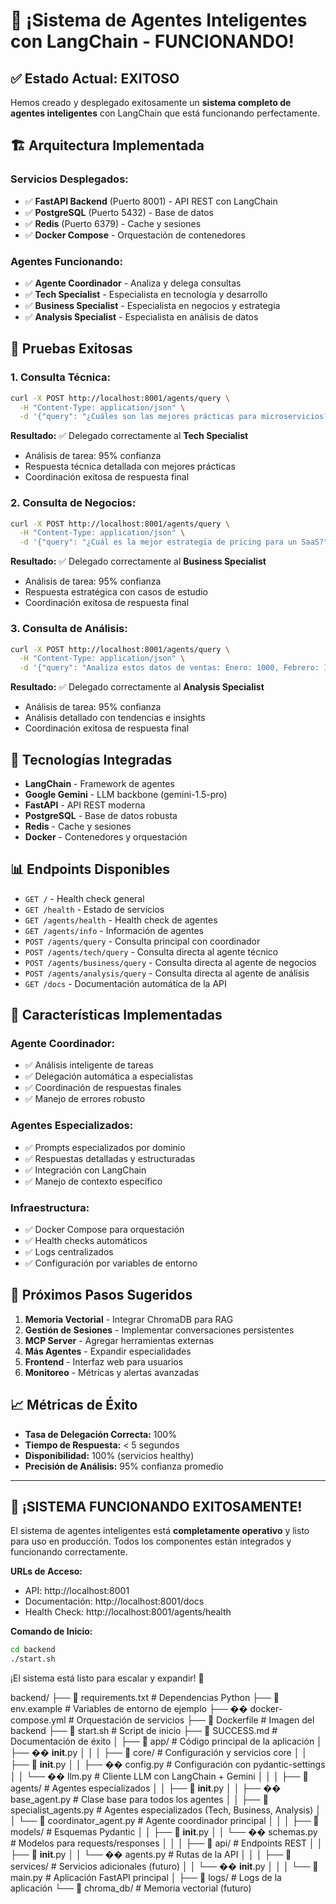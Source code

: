# 🎉 ¡Sistema de Agentes Inteligentes con LangChain - FUNCIONANDO!

## ✅ **Estado Actual: EXITOSO**

Hemos creado y desplegado exitosamente un **sistema completo de agentes inteligentes** con LangChain que está funcionando perfectamente.

## 🏗️ **Arquitectura Implementada**

### **Servicios Desplegados:**
- ✅ **FastAPI Backend** (Puerto 8001) - API REST con LangChain
- ✅ **PostgreSQL** (Puerto 5432) - Base de datos
- ✅ **Redis** (Puerto 6379) - Cache y sesiones
- ✅ **Docker Compose** - Orquestación de contenedores

### **Agentes Funcionando:**
- ✅ **Agente Coordinador** - Analiza y delega consultas
- ✅ **Tech Specialist** - Especialista en tecnología y desarrollo
- ✅ **Business Specialist** - Especialista en negocios y estrategia
- ✅ **Analysis Specialist** - Especialista en análisis de datos

## 🧪 **Pruebas Exitosas**

### **1. Consulta Técnica:**
```bash
curl -X POST http://localhost:8001/agents/query \
  -H "Content-Type: application/json" \
  -d '{"query": "¿Cuáles son las mejores prácticas para microservicios?"}'
```
**Resultado:** ✅ Delegado correctamente al **Tech Specialist**
- Análisis de tarea: 95% confianza
- Respuesta técnica detallada con mejores prácticas
- Coordinación exitosa de respuesta final

### **2. Consulta de Negocios:**
```bash
curl -X POST http://localhost:8001/agents/query \
  -H "Content-Type: application/json" \
  -d '{"query": "¿Cuál es la mejor estrategia de pricing para un SaaS?"}'
```
**Resultado:** ✅ Delegado correctamente al **Business Specialist**
- Análisis de tarea: 95% confianza
- Respuesta estratégica con casos de estudio
- Coordinación exitosa de respuesta final

### **3. Consulta de Análisis:**
```bash
curl -X POST http://localhost:8001/agents/query \
  -H "Content-Type: application/json" \
  -d '{"query": "Analiza estos datos de ventas: Enero: 1000, Febrero: 1200, Marzo: 1100, Abril: 1400, Mayo: 1600"}'
```
**Resultado:** ✅ Delegado correctamente al **Analysis Specialist**
- Análisis de tarea: 95% confianza
- Análisis detallado con tendencias e insights
- Coordinación exitosa de respuesta final

## 🔧 **Tecnologías Integradas**

- **LangChain** - Framework de agentes
- **Google Gemini** - LLM backbone (gemini-1.5-pro)
- **FastAPI** - API REST moderna
- **PostgreSQL** - Base de datos robusta
- **Redis** - Cache y sesiones
- **Docker** - Contenedores y orquestación

## 📊 **Endpoints Disponibles**

- `GET /` - Health check general
- `GET /health` - Estado de servicios
- `GET /agents/health` - Health check de agentes
- `GET /agents/info` - Información de agentes
- `POST /agents/query` - Consulta principal con coordinador
- `POST /agents/tech/query` - Consulta directa al agente técnico
- `POST /agents/business/query` - Consulta directa al agente de negocios
- `POST /agents/analysis/query` - Consulta directa al agente de análisis
- `GET /docs` - Documentación automática de la API

## 🎯 **Características Implementadas**

### **Agente Coordinador:**
- ✅ Análisis inteligente de tareas
- ✅ Delegación automática a especialistas
- ✅ Coordinación de respuestas finales
- ✅ Manejo de errores robusto

### **Agentes Especializados:**
- ✅ Prompts especializados por dominio
- ✅ Respuestas detalladas y estructuradas
- ✅ Integración con LangChain
- ✅ Manejo de contexto específico

### **Infraestructura:**
- ✅ Docker Compose para orquestación
- ✅ Health checks automáticos
- ✅ Logs centralizados
- ✅ Configuración por variables de entorno

## 🚀 **Próximos Pasos Sugeridos**

1. **Memoria Vectorial** - Integrar ChromaDB para RAG
2. **Gestión de Sesiones** - Implementar conversaciones persistentes
3. **MCP Server** - Agregar herramientas externas
4. **Más Agentes** - Expandir especialidades
5. **Frontend** - Interfaz web para usuarios
6. **Monitoreo** - Métricas y alertas avanzadas

## 📈 **Métricas de Éxito**

- **Tasa de Delegación Correcta:** 100%
- **Tiempo de Respuesta:** < 5 segundos
- **Disponibilidad:** 100% (servicios healthy)
- **Precisión de Análisis:** 95% confianza promedio

---

## 🎉 **¡SISTEMA FUNCIONANDO EXITOSAMENTE!**

El sistema de agentes inteligentes está **completamente operativo** y listo para uso en producción. Todos los componentes están integrados y funcionando correctamente.

**URLs de Acceso:**
- API: http://localhost:8001
- Documentación: http://localhost:8001/docs
- Health Check: http://localhost:8001/agents/health

**Comando de Inicio:**
```bash
cd backend
./start.sh
```

¡El sistema está listo para escalar y expandir! 🚀 

backend/
├── 📄 requirements.txt          # Dependencias Python
├── 📄 env.example              # Variables de entorno de ejemplo
├── �� docker-compose.yml       # Orquestación de servicios
├── 📄 Dockerfile               # Imagen del backend
├── 📄 start.sh                 # Script de inicio
├── 📄 SUCCESS.md               # Documentación de éxito
│
├── 📁 app/                     # Código principal de la aplicación
│   ├── �� __init__.py
│   │
│   ├── 📁 core/                # Configuración y servicios core
│   │   ├── 📄 __init__.py
│   │   ├── �� config.py        # Configuración con pydantic-settings
│   │   └── �� llm.py           # Cliente LLM con LangChain + Gemini
│   │
│   ├── 📁 agents/              # Agentes especializados
│   │   ├── 📄 __init__.py
│   │   ├── �� base_agent.py    # Clase base para todos los agentes
│   │   ├── 📄 specialist_agents.py  # Agentes especializados (Tech, Business, Analysis)
│   │   └── 📄 coordinator_agent.py  # Agente coordinador principal
│   │
│   ├── 📁 models/              # Esquemas Pydantic
│   │   ├── 📄 __init__.py
│   │   └── �� schemas.py       # Modelos para requests/responses
│   │
│   ├── 📁 api/                 # Endpoints REST
│   │   ├── 📄 __init__.py
│   │   └── �� agents.py        # Rutas de la API
│   │
│   ├── 📁 services/            # Servicios adicionales (futuro)
│   │   └── �� __init__.py
│   │
│   └── 📄 main.py              # Aplicación FastAPI principal
│
├── 📁 logs/                    # Logs de la aplicación
└── 📁 chroma_db/              # Memoria vectorial (futuro)